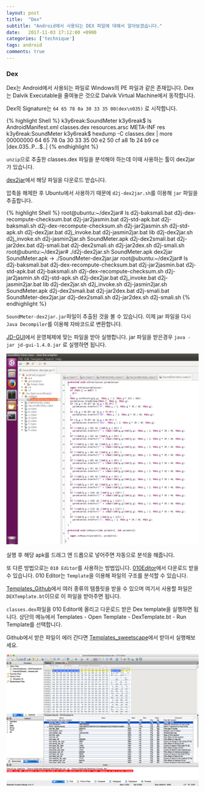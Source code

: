 ```yaml
---
layout: post
title:  "Dex"
subtitle: "Android에서 사용되는 DEX 파일에 대해서 알아보겠습니다."
date:   2017-11-03 17:12:00 +0900
categories: ['technique']
tags: android
comments: true
---
```



### Dex

Dex는 Android에서 사용되는 파일로 Windows의 PE 파일과 같은 존재입니다. Dex는 Dalvik Executable을 줄여놓은 것으로 Dalvik Virtual Machine에서 동작합니다.

Dex의 Signature는 `64 65 78 0a 30 33 35 00(dex\n035)` 로 시작합니다.

{% highlight Shell %}
k3y6reak:SoundMeter k3y6reak$ ls
AndroidManifest.xml	classes.dex		resources.arsc
META-INF		res
k3y6reak:SoundMeter k3y6reak$ hexdump -C classes.dex | more
00000000  64 65 78 0a 30 33 35 00  e2 50 cf a8 1b 24 b9 ce  |dex.035..P...$..|
{% endhighlight %}

`unzip`으로 추출한 classes.dex 파일을 분석해야 하는데 이때 사용하는 툴이 dex2jar가 있습니다.

[dex2jar](https://sourceforge.net/projects/dex2jar/)에서 해당 파일을 다운로드 받습니다.

압축을 해제한 후 Ubuntu에서 사용하기 때문에 `d2j-dex2jar.sh`를 이용해 `jar` 파일을 추출합니다.

{% highlight Shell %}
root@ubuntu:~/dex2jar# ls
d2j-baksmali.bat   d2j-dex-recompute-checksum.bat  d2j-jar2jasmin.bat  d2j-std-apk.bat
d2j-baksmali.sh    d2j-dex-recompute-checksum.sh   d2j-jar2jasmin.sh   d2j-std-apk.sh
d2j-dex2jar.bat    d2j_invoke.bat                  d2j-jasmin2jar.bat  lib
d2j-dex2jar.sh     d2j_invoke.sh                   d2j-jasmin2jar.sh   SoundMeter.apk
d2j-dex2smali.bat  d2j-jar2dex.bat                 d2j-smali.bat
d2j-dex2smali.sh   d2j-jar2dex.sh                  d2j-smali.sh
root@ubuntu:~/dex2jar# ./d2j-dex2jar.sh SoundMeter.apk
dex2jar SoundMeter.apk -> ./SoundMeter-dex2jar.jar
root@ubuntu:~/dex2jar# ls
d2j-baksmali.bat   d2j-dex-recompute-checksum.bat  d2j-jar2jasmin.bat  d2j-std-apk.bat
d2j-baksmali.sh    d2j-dex-recompute-checksum.sh   d2j-jar2jasmin.sh   d2j-std-apk.sh
d2j-dex2jar.bat    d2j_invoke.bat                  d2j-jasmin2jar.bat  lib
d2j-dex2jar.sh     d2j_invoke.sh                   d2j-jasmin2jar.sh   SoundMeter.apk
d2j-dex2smali.bat  d2j-jar2dex.bat                 d2j-smali.bat       SoundMeter-dex2jar.jar
d2j-dex2smali.sh   d2j-jar2dex.sh                  d2j-smali.sh
{% endhighlight %}

`SoundMeter-dex2jar.jar`파일이 추출된 것을 볼 수 있습니다. 이제 jar 파일을 다시 `Java Decompiler`를 이용해 자바코드로 변환합니다.

[JD-GUI](http://jd.benow.ca/)에서 운영체제에 맞는 파일을 받아 실행합니다.
jar 파일을 받은경우 `java -jar jd-gui-1.4.0.jar` 로 실행하면 됩니다.

![jd_gui](/img/android/dex/execute_jdgui.png)

실행 후 해당 apk를 드래그 앤 드롭으로 넣어주면 자동으로 분석을 해줍니다.


또 다른 방법으로는 `010 Editor`를 사용하는 방법입니다. [010Editor](http://www.sweetscape.com/010editor/)에서 다운로드 받을 수 있습니다. 010 Editor는 `Template`을 이용해 파일의 구조를 분석할 수 있습니다.

[Templates_Github](https://github.com/strazzere/010Editor-stuff/tree/master/Templates)에서 여러 종류의 템플릿을 받을 수 있으며 여기서 사용할 파일은 `DEXTemplate.bt`이므로 이 파일을 받아주면 됩니다.

`classes.dex`파일을 010 Editor에 올리고 다운로드 받은 Dex template을 실행하면 됩니다.
상단의 메뉴에서 Templates - Open Template - DexTemplate.bt - Run Template를 선택합니다.

Github에서 받은 파일이 에러 간다면 [Templates_sweetscape](https://www.sweetscape.com/010editor/templates/)에서 받아서 실행해보세요.

![editor](/img/android/dex/editor.png)

